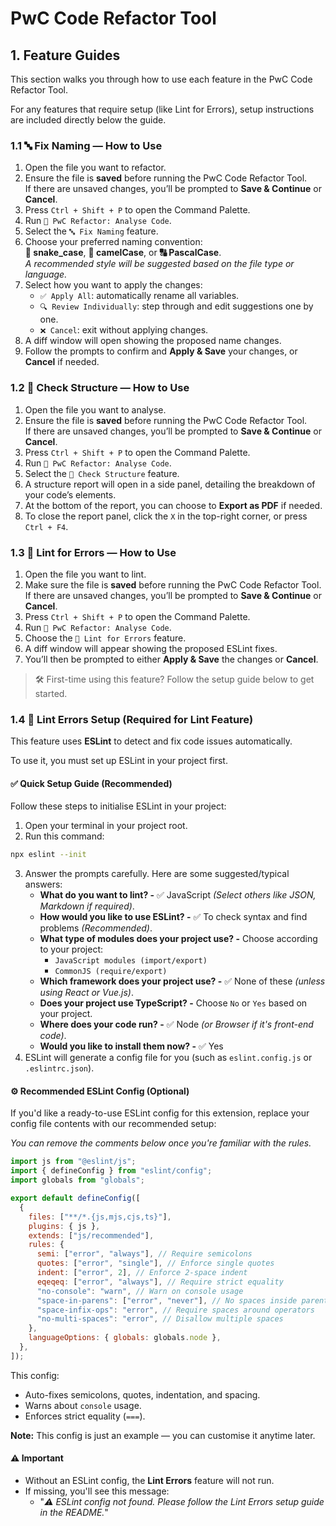 # PwC Code Refactor Tool

## 1. Feature Guides

This section walks you through how to use each feature in the PwC Code Refactor Tool.

For any features that require setup (like Lint for Errors), setup instructions are included directly below the guide.

### 1.1 🔤 Fix Naming — How to Use

1. Open the file you want to refactor.
2. Ensure the file is **saved** before running the PwC Code Refactor Tool.  
   If there are unsaved changes, you’ll be prompted to **Save & Continue** or **Cancel**.
3. Press `Ctrl + Shift + P` to open the Command Palette.
4. Run `🔧 PwC Refactor: Analyse Code`.
5. Select the `🔤 Fix Naming` feature.
6. Choose your preferred naming convention:  
   **🐍 snake_case**, **🐫 camelCase**, or **🔠 PascalCase**.  
   _A recommended style will be suggested based on the file type or language._
7. Select how you want to apply the changes:
   - `✅ Apply All`: automatically rename all variables.
   - `🔍 Review Individually`: step through and edit suggestions one by one.
   - `❌ Cancel`: exit without applying changes.
8. A diff window will open showing the proposed name changes.
9. Follow the prompts to confirm and **Apply & Save** your changes, or **Cancel** if needed.

### 1.2 📁 Check Structure — How to Use

1. Open the file you want to analyse.
2. Ensure the file is **saved** before running the PwC Code Refactor Tool.  
   If there are unsaved changes, you’ll be prompted to **Save & Continue** or **Cancel**.
3. Press `Ctrl + Shift + P` to open the Command Palette.
4. Run `🔧 PwC Refactor: Analyse Code`.
5. Select the `📁 Check Structure` feature.
6. A structure report will open in a side panel, detailing the breakdown of your code’s elements.
7. At the bottom of the report, you can choose to **Export as PDF** if needed.
8. To close the report panel, click the `X` in the top-right corner, or press `Ctrl + F4`.

### 1.3 🧪 Lint for Errors — How to Use

1. Open the file you want to lint.
2. Make sure the file is **saved** before running the PwC Code Refactor Tool.  
   If there are unsaved changes, you’ll be prompted to **Save & Continue** or **Cancel**.
3. Press `Ctrl + Shift + P` to open the Command Palette.
4. Run `🔧 PwC Refactor: Analyse Code`.
5. Choose the `🧪 Lint for Errors` feature.
6. A diff window will appear showing the proposed ESLint fixes.
7. You’ll then be prompted to either **Apply & Save** the changes or **Cancel**.

> 🛠️ First-time using this feature? Follow the setup guide below to get started.

### 1.4 🔧 Lint Errors Setup (Required for Lint Feature)

This feature uses **ESLint** to detect and fix code issues automatically.

To use it, you must set up ESLint in your project first.

#### ✅ Quick Setup Guide (Recommended)

Follow these steps to initialise ESLint in your project:

1. Open your terminal in your project root.
2. Run this command:

```bash
npx eslint --init
```

3. Answer the prompts carefully. Here are some suggested/typical answers:
   - **What do you want to lint? -** ✅ JavaScript _(Select others like JSON, Markdown if required)_.
   - **How would you like to use ESLint? -** ✅ To check syntax and find problems _(Recommended)_.
   - **What type of modules does your project use? -** Choose according to your project:
     - `JavaScript modules (import/export)`
     - `CommonJS (require/export)`
   - **Which framework does your project use? -** ✅ None of these _(unless using React or Vue.js)_.
   - **Does your project use TypeScript? -** Choose `No` or `Yes` based on your project.
   - **Where does your code run? -** ✅ Node _(or Browser if it's front-end code)_.
   - **Would you like to install them now? -** ✅ Yes
4. ESLint will generate a config file for you (such as `eslint.config.js` or `.eslintrc.json`).

#### ⚙ Recommended ESLint Config (Optional)

If you'd like a ready-to-use ESLint config for this extension, replace your config file contents with our recommended setup:

_You can remove the comments below once you're familiar with the rules._

```js
import js from "@eslint/js";
import { defineConfig } from "eslint/config";
import globals from "globals";

export default defineConfig([
  {
    files: ["**/*.{js,mjs,cjs,ts}"],
    plugins: { js },
    extends: ["js/recommended"],
    rules: {
      semi: ["error", "always"], // Require semicolons
      quotes: ["error", "single"], // Enforce single quotes
      indent: ["error", 2], // Enforce 2-space indent
      eqeqeq: ["error", "always"], // Require strict equality
      "no-console": "warn", // Warn on console usage
      "space-in-parens": ["error", "never"], // No spaces inside parentheses
      "space-infix-ops": "error", // Require spaces around operators
      "no-multi-spaces": "error", // Disallow multiple spaces
    },
    languageOptions: { globals: globals.node },
  },
]);
```

This config:

- Auto-fixes semicolons, quotes, indentation, and spacing.
- Warns about `console` usage.
- Enforces strict equality (`===`).

**Note:** This config is just an example — you can customise it anytime later.

#### ⚠️ Important

- Without an ESLint config, the **Lint Errors** feature will not run.
- If missing, you'll see this message:
  - "_⚠️ ESLint config not found. Please follow the Lint Errors setup guide in the README._"